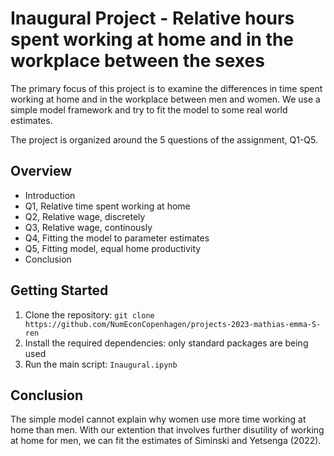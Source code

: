 # Inaugural Project - Relative hours spent working at home and in the workplace between the sexes

The primary focus of this project is to examine the differences in time spent working at home and in the workplace between men and women. We use a simple model framework and try to fit the model to some real world estimates.

The project is organized around the 5 questions of the assignment, Q1-Q5.

## Overview
- Introduction
- Q1, Relative time spent working at home
- Q2, Relative wage, discretely
- Q3, Relative wage, continously
- Q4, Fitting the model to parameter estimates
- Q5, Fitting model, equal home productivity
- Conclusion

## Getting Started

1. Clone the repository: `git clone https://github.com/NumEconCopenhagen/projects-2023-mathias-emma-S-ren`
2. Install the required dependencies: only standard packages are being used
3. Run the main script: `Inaugural.ipynb`

## Conclusion
The simple model cannot explain why women use more time working at home than men. With our extention that involves further disutility of working at home for men, we can fit the estimates of Siminski and Yetsenga (2022).
